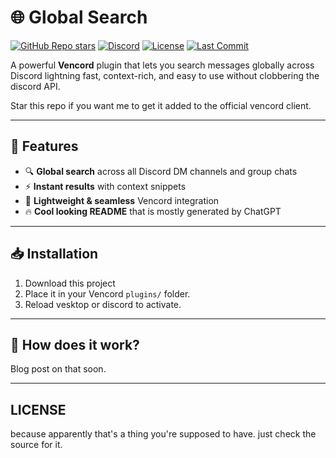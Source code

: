 # 🌐 Global Search

[![GitHub Repo stars](https://img.shields.io/github/stars/Atom1cByte/Global-Search?style=social)](https://github.com/Atom1cByte/Global-Search/stargazers)
[![Discord](https://img.shields.io/discord/1369769360717250620?color=7289DA&label=Discord)](https://discord.gg/x8ZqX673uS)
[![License](https://img.shields.io/github/license/Atom1cByte/Global-Search)](LICENSE)
[![Last Commit](https://img.shields.io/github/last-commit/Atom1cByte/Global-Search)](https://github.com/Atom1cByte/Global-Search/commits/main)

A powerful **Vencord** plugin that lets you search messages globally across Discord lightning fast, context-rich, and easy to use without clobbering the discord API. 

Star this repo if you want me to get it added to the official vencord client.

---

## 🚀 Features

- 🔍 **Global search** across all Discord DM channels and group chats
- ⚡ **Instant results** with context snippets
- 🧩 **Lightweight & seamless** Vencord integration
- 🔥 **Cool looking README** that is mostly generated by ChatGPT

---

## 📥 Installation

1. Download this project
2. Place it in your Vencord `plugins/` folder.  
3. Reload vesktop or discord to activate.

--- 

## 🤔 How does it work?
Blog post on that soon. 

---

##  LICENSE
because apparently that's a thing you're supposed to have. just check the source for it. 
